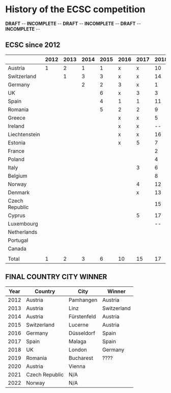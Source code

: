 # History of the ECSC competition
**DRAFT** -- **INCOMPLETE** -- **DRAFT** -- **INCOMPLETE** -- **DRAFT** -- **INCOMPLETE** -- 
## ECSC since 2012
|                | 2012 | 2013 | 2014 | 2015 | 2016 | 2017 | 2018 | 2019 | 2020 |
|----------------|------|------|------|------|------|------|------|------|------|
| Austria        | 1    | 2    | 1    | 1    | x    | x    | 10   | x    | x    |
| Switzerland    |      | 1    | 3    | 3    | x    | x    | 14   | x    | ?    |
| Germany        |      |      | 2    | 2    | 3    | x    | 1    | x    | ?    |
| UK             |      |      |      | 6    | x    | 3    | 3    | x    | ?    |
| Spain          |      |      |      | 4    | 1    | 1    | 11   | x    | ?    |
| Romania        |      |      |      | 5    | 2    | 2    | 9    | x    | ?    |
| Greece         |      |      |      |      | x    | x    | 5    | x    | ?    |
| Ireland        |      |      |      |      | x    | x    | --   | x    | ?    |
| Liechtenstein  |      |      |      |      | x    | x    | 16   | x    | ?    |
| Estonia        |      |      |      |      | x    | 5    | 7    | x    | ?    |
| France         |      |      |      |      |      |      | 2    | x    | ?    |
| Poland         |      |      |      |      |      |      | 4    | x    | ?    |
| Italy          |      |      |      |      |      | 3    | 6    | x    | ?    |
| Belgium        |      |      |      |      |      |      | 8    | x    | ?    |
| Norway         |      |      |      |      |      | 4    | 12   | x    | ?    |
| Denmark        |      |      |      |      |      | x    | 13   | x    | ?    |
| Czech Republic |      |      |      |      |      |      | 15   | x    | ?    |
| Cyprus         |      |      |      |      |      | 5    | 17   | x    | ?    |
| Luxembourg     |      |      |      |      |      |      | --   | x    | ?    |
| Netherlands    |      |      |      |      |      |      |      | x    | ?    |
| Portugal       |      |      |      |      |      |      |      | x    | ?    |
| Canada         |      |      |      |      |      |      |      |      | ?    |
|                |      |      |      |      |      |      |      |      |      |
| Total          | 1    | 2    | 3    | 6    | 10   | 15   | 17   | 21   |      |



## FINAL COUNTRY CITY WINNER
| Year | Country        | City        | Winner      |
|------|----------------|-------------|-------------|
| 2012 | Austria        | Pamhangen   | Austria     |
| 2013 | Austria        | Linz        | Switzerland |
| 2014 | Austria        | Fürstenfeld | Austria     |
| 2015 | Switzerland    | Lucerne     | Austria     |
| 2016 | Germany        | Düsseldorf  | Spain       |
| 2017 | Spain          | Malaga      | Spain       |
| 2018 | UK             | London      | Germany     |
| 2019 | Romania        | Bucharest   | ????        |
| 2020 | Austria        | Vienna      |             |
| 2021 | Czech Republic | N/A         |             |
| 2022 | Norway         | N/A         |             |
